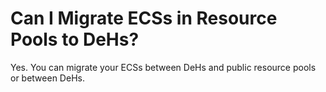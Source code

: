 # Can I Migrate ECSs in Resource Pools to DeHs?<a name="EN-US_TOPIC_0133480679"></a>

Yes. You can migrate your ECSs between DeHs and public resource pools or between DeHs.

